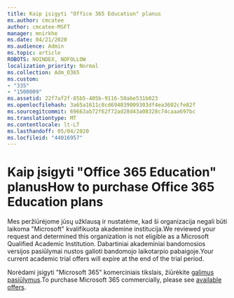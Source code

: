 ```yaml
---
title: Kaip įsigyti "Office 365 Education" planus
ms.author: cmcatee
author: cmcatee-MSFT
manager: mnirkhe
ms.date: 04/21/2020
ms.audience: Admin
ms.topic: article
ROBOTS: NOINDEX, NOFOLLOW
localization_priority: Normal
ms.collection: Adm_O365
ms.custom:
- "335"
- "1500009"
ms.assetid: 22f7af2f-85b5-405b-9116-50abe531b023
ms.openlocfilehash: 3a65a1611c8cd694039009303df4ea3602cfe82f
ms.sourcegitcommit: 69663ab72f62f72ad28d43a08328c74caaa697bc
ms.translationtype: MT
ms.contentlocale: lt-LT
ms.lasthandoff: 05/04/2020
ms.locfileid: "44016957"
---
```

# <a name="how-to-purchase-office-365-education-plans"></a><span data-ttu-id="fe069-102">Kaip įsigyti "Office 365 Education" planus</span><span class="sxs-lookup"><span data-stu-id="fe069-102">How to purchase Office 365 Education plans</span></span>

<span data-ttu-id="fe069-103">Mes peržiūrėjome jūsų užklausą ir nustatėme, kad ši organizacija negali būti laikoma "Microsoft" kvalifikuota akademine institucija.</span><span class="sxs-lookup"><span data-stu-id="fe069-103">We reviewed your request and determined this organization is not eligible as a Microsoft Qualified Academic Institution.</span></span> <span data-ttu-id="fe069-104">Dabartiniai akademiniai bandomosios versijos pasiūlymai nustos galioti bandomojo laikotarpio pabaigoje.</span><span class="sxs-lookup"><span data-stu-id="fe069-104">Your current academic trial offers will expire at the end of the trial period.</span></span>
  
<span data-ttu-id="fe069-105">Norėdami įsigyti "Microsoft 365" komerciniais tikslais, žiūrėkite [galimus pasiūlymus](https://go.microsoft.com/fwlink/p/?linkid=868433).</span><span class="sxs-lookup"><span data-stu-id="fe069-105">To purchase Microsoft 365 commercially, please see [available offers](https://go.microsoft.com/fwlink/p/?linkid=868433).</span></span>  